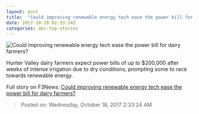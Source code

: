 ```yaml
---
layout: post
title:  "Could improving renewable energy tech ease the power bill for dairy farmers?"
date: 2017-10-18 02:33:24Z
categories: abc-top-stories
---
```


![Could improving renewable energy tech ease the power bill for dairy farmers?](http://www.abc.net.au/news/image/9058630-1x1-700x700.jpg)

Hunter Valley dairy farmers expect power bills of up to $200,000 after weeks of intense irrigation due to dry conditions, prompting some to race towards renewable energy.


Full story on F3News: [Could improving renewable energy tech ease the power bill for dairy farmers?](http://www.f3nws.com/n/VGHrYC)

> Posted on: Wednesday, October 18, 2017 2:33:24 AM
